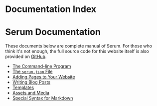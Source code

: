 # Documentation Index

# Serum Documentation

These documents below are complete manual of Serum. For those who think it's
not enough, the full source code for this website itself is also provided on
[GitHub](https://github.com/Dalgona/serum-site/).

* [The Command-line Program](%pages:docs/cmdline)
* [The `serum.json` File](%pages:docs/serum-json)
* [Adding Pages to Your Website](%pages:docs/pages)
* [Writing Blog Posts](%pages:docs/posts)
* [Templates](%pages:docs/templates)
* [Assets and Media](%pages:docs/assets-media)
* [Special Syntax for Markdown](%pages:docs/md-specials)

